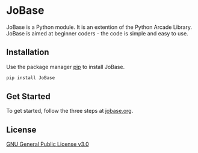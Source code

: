 # JoBase

JoBase is a Python module. It is an extention of the Python Arcade Library. JoBase is aimed at beginner coders - the code is simple and easy to use.

## Installation

Use the package manager [pip](https://pip.pypa.io/en/stable/) to install JoBase.

```bash
pip install JoBase
```

## Get Started

To get started, follow the three steps at [jobase.org](http://jobase.org/).

## License

[GNU General Public License v3.0](https://choosealicense.com/licenses/gpl-3.0/)